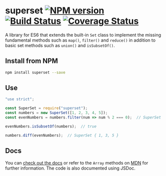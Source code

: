 # superset [![NPM version][npm-image]][npm-url] [![Build Status][gha-image]][gha-url] [![Coverage Status][coveralls-image]][coveralls-url]

A library for ES6 that extends the built-in `Set` class to implement the missing fundamental methods such as `map()`,
`filter()` and `reduce()` in addition to basic set methods such as `union()` and `isSubsetOf()`.

## Install from NPM

```sh
npm install superset --save
```

## Use

```js
"use strict";

const SuperSet = require("superset");
const numbers = new SuperSet([1, 2, 3, 4, 5]);
const evenNumbers = numbers.filter(num => num % 2 === 0);  // SuperSet { 2, 4 }

evenNumbers.isSubsetOf(numbers);  // true

numbers.diff(evenNumbers);  // SuperSet { 1, 3, 5 }
```

## Docs

You can [check out the docs](https://superset.readthedocs.org/en/latest/) or refer to the `Array` methods on
[MDN](https://developer.mozilla.org) for further information. The code is also documented using JSDoc.

[npm-image]: https://img.shields.io/npm/v/superset.svg?style=flat-square
[npm-url]: https://www.npmjs.com/package/superset
[gha-image]: https://github.com/BYK/superset/workflows/Build/badge.svg
[gha-url]: https://github.com/BYK/superset/actions?query=workflow%3ABuild
[coveralls-image]: https://img.shields.io/coveralls/BYK/superset/master.svg?style=flat-square
[coveralls-url]: https://coveralls.io/r/BYK/superset?branch=master
